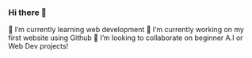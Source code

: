 ### Hi there 👋

🌱 I’m currently learning web development
🔭 I’m currently working on my first website using Github
👯 I’m looking to collaborate on beginner A.I or Web Dev projects!

<!--
**jeremilev/jeremilev** is a ✨ _special_ ✨ repository because its `README.md` (this file) appears on your GitHub profile.

Here are some ideas to get you started:

- 🔭 I’m currently working on ...
- 🌱 I’m currently learning ...
- 👯 I’m looking to collaborate on ...
- 🤔 I’m looking for help with ...
- 💬 Ask me about ...
- 📫 How to reach me: ...
- 😄 Pronouns: ...
- ⚡ Fun fact: ...
-->
